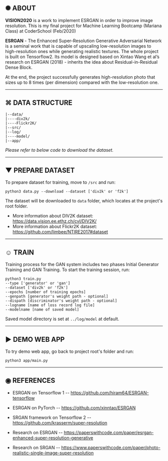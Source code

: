 ## ✺ ABOUT

**VISION2020** is a work to implement ESRGAN in order to improve image resolution. This is my final project for Machine Learning Bootcamp (Mariana Class) at CoderSchool (Feb/2020) 

**ESRGAN** - The Enhanced Super-Resolution Generative Adversarial Network is a seminal work that is capable of upscaling low-resolution images to high-resolution ones while generating realistic textures. The whole project is built on Tensorflow2. Its model is designed based on Xintao Wang et al’s research on ESRGAN (2018) - inherits the idea about Residual-in-Residual Dense Block. 

At the end, the project successfully generates high-resolution photo that sizes up to 8 times (per dimension) compared with the low-resolution one. 

------
## ⌘ DATA STRUCTURE

```
|--data/
|----div2k/
|----Flickr2K/
|--src/
|--log/
|----model/
|--app/
```
*Please refer to below code to download the dataset.*

------ 
## ▼ PREPARE DATASET
To prepare dataset for training, move to ```/src``` and run:

```
python3 data.py --download --dataset ['div2k' or 'f2k']
```

The dataset will be downloaded to ```data``` folder, which locates at the project's root folder. 

- More information about DIV2K dataset: https://data.vision.ee.ethz.ch/cvl/DIV2K/
- More information about Flickr2K dataset: https://github.com/limbee/NTIRE2017#dataset

------

## ☺︎ TRAIN

Training process for the GAN system includes two phases Initial Generator Training and GAN Training. To start the training session, run: 

```
python3 train.py 
--type ['generator' or 'gan'] 
--dataset ['div2k' or 'f2k'] 
--epochs [number of training epochs]
--genpath [generator's weight path - optional]
--dispath [discriminator's weight path - optional]
--logname [name of loss record log file] 
--modelname [name of saved model]
```

Saved model directory is set at ```../log/model``` at default.

-------

## ► DEMO WEB APP

To try demo web app, go back to project root's folder and run:

```
python3 app/main.py
```

-------

## ◉ REFERENCES 

- ESRGAN on Tensorflow 1 -- https://github.com/hiram64/ESRGAN-tensorflow
- ESRGAN on PyTorch -- https://github.com/xinntao/ESRGAN
- SRGAN framework on Tensorflow 2 -- https://github.com/krasserm/super-resolution

- Research on ESRGAN -- https://paperswithcode.com/paper/esrgan-enhanced-super-resolution-generative
- Research on SRGAN -- https://www.paperswithcode.com/paper/photo-realistic-single-image-super-resolution

